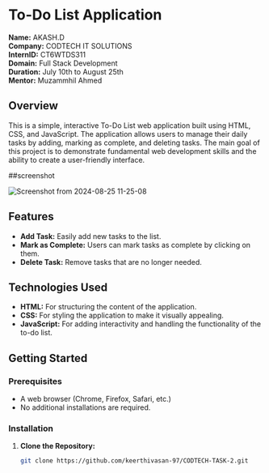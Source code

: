 
# To-Do List Application

**Name:** AKASH.D<br>
**Company:** CODTECH IT SOLUTIONS<br>
**InternID:** CT6WTDS311<br>
**Domain:** Full Stack Development<br>
**Duration:** July 10th to August 25th<br>
**Mentor:** Muzammhil Ahmed
## Overview

This is a simple, interactive To-Do List web application built using HTML, CSS, and JavaScript. The application allows users to manage their daily tasks by adding, marking as complete, and deleting tasks. The main goal of this project is to demonstrate fundamental web development skills and the ability to create a user-friendly interface.

##screenshot

![Screenshot from 2024-08-25 11-25-08](https://github.com/user-attachments/assets/45f12861-c994-4bcf-968b-c9632a348ed6)


## Features

- **Add Task:** Easily add new tasks to the list.
- **Mark as Complete:** Users can mark tasks as complete by clicking on them.
- **Delete Task:** Remove tasks that are no longer needed.
  
## Technologies Used

- **HTML:** For structuring the content of the application.
- **CSS:** For styling the application to make it visually appealing.
- **JavaScript:** For adding interactivity and handling the functionality of the to-do list.

## Getting Started

### Prerequisites

- A web browser (Chrome, Firefox, Safari, etc.)
- No additional installations are required.

### Installation

1. **Clone the Repository:**
   ```bash
   git clone https://github.com/keerthivasan-97/CODTECH-TASK-2.git

